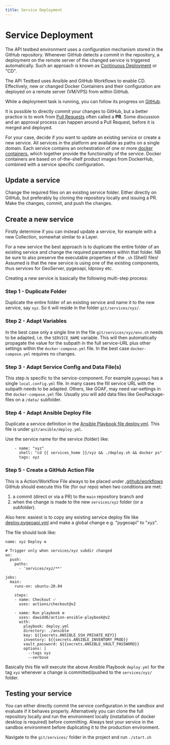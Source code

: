 ```yaml
---
title: Service Deployment
---
```


# Service Deployment

The API testbed environment uses a configuration mechanism stored in the GitHub repository. 
Whenever GitHub detects a commit in the repository, 
a deployment on the remote server of the changed service is triggered automatically. 
Such an approach is known as [Continuous Deployment](https://en.wikipedia.org/wiki/Continuous_deployment) or "CD".

The API Testbed uses Ansible and GitHub Workflows to enable CD. Effectively, new or changed Docker Containers
and their configuration are deployed on a remote server (VM/VPS) from within GitHub.

While a deployment task is running, you can follow its progress 
on [GitHub](https://github.com/Geonovum/ogc-api-testbed/actions).

It is possible to directly commit your changes to GitHub, but a better practice is to 
work from [Pull Requests](https://en.wikipedia.org/wiki/Distributed_version_control#Pull_requests) often called a **PR**. 
Some discussion and an 
approval process can happen around a Pull Request, before it is merged and deployed.

For your case, decide if you want to update an existing service or create a new service. 
All services in the platform are available as paths on a single domain. 
Each service contains an orchestration of one or more [docker containers](https://en.wikipedia.org/wiki/Docker_(software)), 
which together provide the functionality of the service. Docker containers are based on of-the-shelf 
product images from DockerHub, combined with a service specific configuration.

## Update a service

Change the required files on an existing service folder. 
Either directly on GitHub, but preferably by cloning the repository locally and issuing a PR. 
Make the changes, commit, and push the changes.

## Create a new service
Firstly determine if you can instead update a service, for example with a new Collection, somewhat
similar to a Layer.

For a new service the best approach is to duplicate the entire folder of an existing service and change the required 
parameters within that folder. NB be sure to also preserve the executable properties of the `.sh` (Shell) files! 
Assumed is that the new service is using one of the existing components, thus services for
GeoServer, pygeoapi, ldproxy etc.

Creating a new service is basically the following multi-step process:

### Step 1 - Duplicate Folder

Duplicate the entire folder of an existing service and name it to the new service, say `xyz`.
So it will reside in the folder `git/services/xyz/`.

### Step 2 - Adapt Variables

In the best case only a single line in the file `git/services/xyz/env.sh` needs 
to be adapted, i.e. the `SERVICE_NAME` variable. This will then automatically
propagate the value for the subpath in the full service-URL plus other settings within the `docker-compose.yml` file.
In the best case `docker-compose.yml` requires no changes.

### Step 3 - Adapt Service Config and Data File(s)

This step is specific to the service-component. 
For example `pygeoapi` has a single `local.config.yml`
file. In many cases the fill service URL with the subpath needs to be adapted.
Others, like GOAF, may need var-settings in the `docker-compose.yml` file.
Usually you will add data files like GeoPackage-files on a `/data/` subfolder.

### Step 4 - Adapt Ansible Deploy File

Duplicate a service definition in 
the [Ansible Playbook file deploy.yml](https://github.com/Geonovum/ogc-api-testbed/blob/main/ansible/deploy.yml).
This file is under `git/ansible/deploy.yml`.

Use the service name for the service (folder) like:

```
    - name: "xyz"
      shell: "cd {{ services_home }}/xyz && ./deploy.sh && docker ps"
      tags: xyz
```


### Step 5 - Create a GitHub Action File

This is a Action/Workflow File always to be placed under
[.github/workflows](https://github.com/Geonovum/ogc-api-testbed/blob/main/.github/workflows) 
GitHub should execute this file (for our repo)  when two conditions are met: 

1) a commit (direct or via a PR) to the `main` repository branch and 
2) when the change is made to the new `services/xyz` folder (or a subfolder).

Also here: easiest is to copy any existing service deploy file 
like [deploy.pygeoapi.yml](https://github.com/Geonovum/ogc-api-testbed/blob/main/.github/workflows/deploy.pygeoapi.yml) and make a global
change e.g. "pygeoapi" to "xyz".

The file should look like:

```
name: xyz Deploy ⚙️

# Trigger only when services/xyz subdir changed
on:
  push:
    paths:
      - 'services/xyz/**'

jobs:
  main:
    runs-on: ubuntu-20.04

    steps:
    - name: Checkout ✅
      uses: actions/checkout@v2

    - name: Run playbook ⚙
      uses: dawidd6/action-ansible-playbook@v2
      with:
        playbook: deploy.yml
        directory: ./ansible
        key: ${{secrets.ANSIBLE_SSH_PRIVATE_KEY}}
        inventory: ${{secrets.ANSIBLE_INVENTORY_PROD}}
        vault_password: ${{secrets.ANSIBLE_VAULT_PASSWORD}}
        options: |
          --tags xyz
          --verbose

```

Basically this file will execute the above Ansible Playbook `deploy.yml` for the tag `xyz` whenever a
change is committed/pushed to the `services/xyz/` folder.

## Testing your service

You can either directly commit the service configuration in the sandbox and evaluate if it 
behaves properly. Alternatively you can clone the full repository locally and run the environment locally 
(installation of docker desktop is required) before committing. Always test your service in the sandbox 
environment before duplicating it to the production environment.

Navigate to the `git/services/` folder in the project and run `./start.sh`
